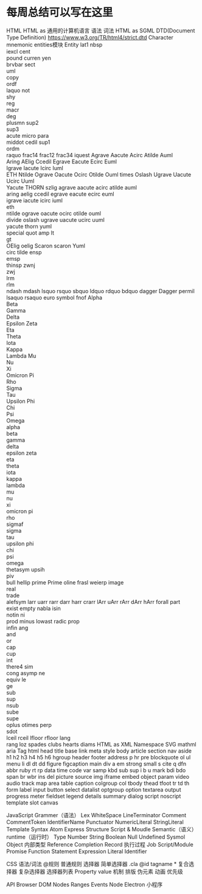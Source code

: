 # 每周总结可以写在这里
HTML
	HTML as 通用的计算机语言
		语法
		词法
	HTML as SGML
		DTD(Document Type Definition)
			https://www.w3.org/TR/html4/strict.dtd Character mnemonic entities模块
		Entity
			lat1
				nbsp  
				iexcl 
				cent  
				pound 
				curren
				yen   
				brvbar
				sect  
				uml   
				copy  
				ordf  
				laquo 
				not   
				shy   
				reg   
				macr  
				deg   
				plusmn
				sup2  
				sup3  
				acute 
				micro 
				para  
				middot
				cedil 
				sup1  
				ordm  
				raquo 
				frac14
				frac12
				frac34
				iquest
				Agrave
				Aacute
				Acirc 
				Atilde
				Auml  
				Aring 
				AElig 
				Ccedil
				Egrave
				Eacute
				Ecirc 
				Euml  
				Igrave
				Iacute
				Icirc 
				Iuml  
				ETH
				Ntilde
				Ograve
				Oacute
				Ocirc
				Otilde
				Ouml
				times 
				Oslash
				Ugrave
				Uacute
				Ucirc 
				Uuml  
				Yacute
				THORN 
				szlig 
				agrave
				aacute
				acirc 
				atilde
				auml  
				aring 
				aelig 
				ccedil
				egrave
				eacute
				ecirc 
				euml  
				igrave
				iacute
				icirc 
				iuml  
				eth   
				ntilde
				ograve
				oacute
				ocirc 
				otilde
				ouml  
				divide
				oslash
				ugrave
				uacute
				ucirc 
				uuml  
				yacute
				thorn 
				yuml  
			special
				quot
				amp 
				lt  
				gt  
				OElig
				oelig
				Scaron
				scaron
				Yuml  
				circ 
				tilde
				ensp  
				emsp  
				thinsp
				zwnj  
				zwj   
				lrm   
				rlm   
				ndash 
				mdash 
				lsquo 
				rsquo 
				sbquo 
				ldquo 
				rdquo 
				bdquo 
				dagger
				Dagger
				permil
				lsaquo
				rsaquo
				euro
			symbol
				fnof
				Alpha  
				Beta   
				Gamma  
				Delta  
				Epsilon
				Zeta   
				Eta    
				Theta  
				Iota   
				Kappa  
				Lambda
				Mu     
				Nu     
				Xi     
				Omicron
				Pi     
				Rho    
				Sigma   
				Tau     
				Upsilon 
				Phi     
				Chi     
				Psi     
				Omega   
				alpha   
				beta    
				gamma   
				delta   
				epsilon 
				zeta    
				eta     
				theta   
				iota    
				kappa   
				lambda  
				mu      
				nu      
				xi      
				omicron 
				pi      
				rho     
				sigmaf  
				sigma   
				tau     
				upsilon 
				phi     
				chi     
				psi     
				omega   
				thetasym
				upsih   
				piv     
				bull
				hellip
				prime 
				Prime 
				oline 
				frasl 
				weierp 
				image  
				real   
				trade  
				alefsym
				larr 
				uarr 
				rarr 
				darr 
				harr 
				crarr
				lArr 
				uArr
				rArr
				dArr
				hArr
				forall
				part  
				exist 
				empty 
				nabla 
				isin  
				notin 
				ni    
				prod
				minus 
				lowast
				radic 
				prop  
				infin 
				ang   
				and   
				or    
				cap   
				cup   
				int   
				there4
				sim   
				cong 
				asymp
				ne   
				equiv
				le   
				ge   
				sub  
				sup  
				nsub  
				sube  
				supe  
				oplus 
				otimes
				perp  
				sdot  
				lceil 
				rceil 
				lfloor
				rfloor
				lang  
				rang
				loz
				spades
				clubs 
				hearts
				diams 
	HTML as XML
		Namespace
			SVG
			mathml
			aria
		Tag
			html
			head
			title
			base
			link
			meta
			style
			body
			article
			section
			nav
			aside
			h1
			h2
			h3
			h4
			h5
			h6
			hgroup
			header
			footer
			address
			p
			hr
			pre
			blockquote
			ol
			ul
			menu
			li
			dl
			dt
			dd
			figure
			figcaption
			main
			div
			a
			em
			strong
			small
			s
			cite
			q
			dfn
			abbr
			ruby
			rt
			rp
			data
			time
			code
			var
			samp
			kbd
			sub
			sup
			i
			b
			u
			mark
			bdi
			bdo
			span
			br
			wbr
			ins
			del
			picture
			source
			img
			iframe
			embed
			object
			param
			video
			audio
			track
			map
			area
			table
			caption
			colgroup
			col
			tbody
			thead
			tfoot
			tr
			td
			th
			form
			label
			input
			button
			select
			datalist
			optgroup
			option
			textarea
			output
			progress
			meter
			fieldset
			legend
			details
			summary
			dialog
			script
			noscript
			template
			slot
			canvas

JavaScript
	Grammer（语法）
		Lex
			WhiteSpace
			LineTerminator
			Comment
			CommentToken
				IdentifierName
				Punctuator
				NumericLiteral
				StringLiteral
				Template
		Syntax
			Atom
			Express
			Structure
			Script & Moudle
	Semantic（语义）
	runtime（运行时）
		Type
			Number
			String
			Boolean
			Null
			Undefined
			Sysmol
			Object
			内部类型
				Reference
				Completion Record
		执行过程
			Job
			Script/Module
			Promise
			Function
			Statement
			Expression
			Literal
			Identifier

CSS
	语法/词法
	@规则
	普通规则
		选择器
			简单选择器
				.cla
				@id
				tagname
				*
			复合选择器
			复杂选择器
			选择器列表
		Property
		value
	机制
		排版
		伪元素
		动画
		优先级

API
	Browser
		DOM
			Nodes
			Ranges
			Events
	Node
	Electron
	小程序
